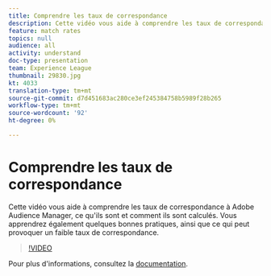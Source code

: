 ```yaml
---
title: Comprendre les taux de correspondance
description: Cette vidéo vous aide à comprendre les taux de correspondance à Adobe Audience Manager, ce qu'ils sont et comment ils sont calculés. Vous apprendrez également quelques bonnes pratiques, ainsi que ce qui peut provoquer un faible taux de correspondance.
feature: match rates
topics: null
audience: all
activity: understand
doc-type: presentation
team: Experience League
thumbnail: 29830.jpg
kt: 4033
translation-type: tm+mt
source-git-commit: d7d451683ac280ce3ef245384758b5989f28b265
workflow-type: tm+mt
source-wordcount: '92'
ht-degree: 0%

---
```



# Comprendre les taux de correspondance

Cette vidéo vous aide à comprendre les taux de correspondance à Adobe Audience Manager, ce qu&#39;ils sont et comment ils sont calculés. Vous apprendrez également quelques bonnes pratiques, ainsi que ce qui peut provoquer un faible taux de correspondance.

>[!VIDEO](https://video.tv.adobe.com/v/29830/?quality=12)

Pour plus d&#39;informations, consultez la [documentation](https://docs.adobe.com/help/en/audience-manager/user-guide/features/addressable-audiences.html).

